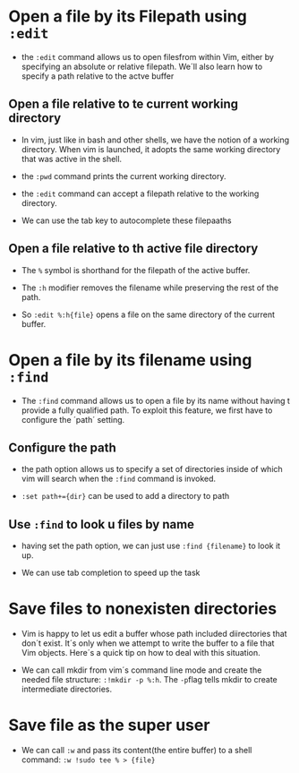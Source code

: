 # Open a file by its Filepath using `:edit`

- the `:edit` command allows us to open filesfrom within Vim, either by specifying an absolute or relative filepath. We´ll also learn how to specify a path relative to the actve buffer

## Open a file relative to te current working directory

- In vim, just like in bash and other shells, we have the notion of a working directory. When vim is launched, it adopts the same working directory that was active in the shell.

- the `:pwd` command prints the current working directory.

- the `:edit` command can accept a filepath relative to the working directory.

- We can use the tab key to autocomplete these filepaaths

## Open a file relative to th active file directory

- The `%` symbol is shorthand for the filepath of the active buffer.

- The `:h` modifier removes the filename while preserving the rest of the path.

- So `:edit %:h{file}` opens a file on the same directory of the current buffer.

# Open a file by its filename using `:find`

- The `:find` command allows us to open a file by its name without having t provide a fully qualified path. To exploit this feature, we first have to configure the ´path´ setting.

## Configure the path

- the path option allows us to specify a set of directories inside of which vim will search when the `:find` command is invoked.

- `:set path+={dir}` can be used to add a directory to path

## Use `:find` to look u files by name

- having set the path option, we can just use `:find {filename}` to look it up.

- We can use tab completion to speed up the task


# Save files to nonexisten directories

- Vim is happy to let us edit a buffer whose path included diirectories that don´t exist. It´s only when we attempt to write the buffer to a file that Vim objects. Here´s a quick tip on how to deal with this situation.

- We can call mkdir from vim´s command line mode and create the needed file structure: `:!mkdir -p %:h`. The `-p`flag tells mkdir to create intermediate directories.

# Save file as the super user

- We can call `:w` and pass its content(the entire buffer) to a shell command: `:w !sudo tee % > {file} `
